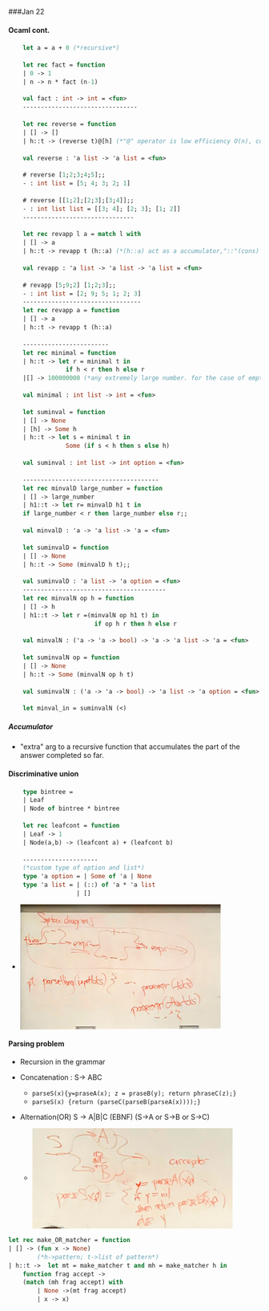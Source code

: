 ###Jan 22
#### Ocaml cont.
```Ocaml
    let a = a + 0 (*recursive*)

    let rec fact = function 
    | 0 -> 1
    | n -> n * fact (n-1)
    
    val fact : int -> int = <fun>
    --------------------------------

    let rec reverse = function
    | [] -> []
    | h::t -> (reverse t)@[h] (*"@" operator is low efficiency O(n), cuz we need to traverse entire list to create a new list*)
    
    val reverse : 'a list -> 'a list = <fun>

    # reverse [1;2;3;4;5];;
    - : int list = [5; 4; 3; 2; 1]

    # reverse [[1;2];[2;3];[3;4]];;
    - : int list list = [[3; 4]; [2; 3]; [1; 2]]
    -------------------------------

    let rec revapp l a = match l with
    | [] -> a
    | h::t -> revapp t (h::a) (*(h::a) act as a accumulator,"::"(cons) has O(1), we only traverse element h*)
    
    val revapp : 'a list -> 'a list -> 'a list = <fun>

    # revapp [5;9;2] [1;2;3];;
    - : int list = [2; 9; 5; 1; 2; 3]
    ---------------------------------
    let rec revapp a = function
    | [] -> a
    | h::t -> revapp t (h::a) 

    ------------------------
    let rec minimal = function
    | h::t -> let r = minimal t in 
                if h < r then h else r
    |[] -> 100000000 (*any extremely large number. for the case of empty list, 不严谨*)
    
    val minimal : int list -> int = <fun>
    
    let suminval = function
    | [] -> None
    | [h] -> Some h
    | h::t -> let s = minimal t in
                Some (if s < h then s else h)
    
    val suminval : int list -> int option = <fun>

    --------------------------------------
    let rec minvalD large_number = function
    | [] -> large_number
    | h1::t -> let r= minvalD h1 t in
    if large_number < r then large_number else r;;
    
    val minvalD : 'a -> 'a list -> 'a = <fun>

    let suminvalD = function
    | [] -> None
    | h::t -> Some (minvalD h t);;
    
    val suminvalD : 'a list -> 'a option = <fun>
    ----------------------------------------
    let rec minvalN op h = function
    | [] -> h
    | h1::t -> let r =(minvalN op h1 t) in
                        if op h r then h else r
    
    val minvalN : ('a -> 'a -> bool) -> 'a -> 'a list -> 'a = <fun>

    let suminvalN op = function
    | [] -> None
    | h::t -> Some (minvalN op h t)
    
    val suminvalN : ('a -> 'a -> bool) -> 'a list -> 'a option = <fun>

    let minval_in = suminvalN (<)
```

##### Accumulator
* "extra" arg to a recursive function that accumulates the part of the answer completed so far.

#### Discriminative union
```Ocaml
    type bintree = 
    | Leaf
    | Node of bintree * bintree

    let rec leafcont = function
    | Leaf -> 1
    | Node(a,b) -> (leafcont a) + (leafcont b)

    ---------------------
    (*custom type of option and list*)
    type 'a option = | Some of 'a | None
    type 'a list = | (::) of 'a * 'a list
                   | []
```

 * <img src="./pic/week3-01.JPG" width = "400" height = "250" align=center />
#### Parsing problem
* Recursion in the grammar
 
* Concatenation : S-> ABC
  * ``` parseS(x){y=praseA(x); z = praseB(y); return phraseC(z);} ```
  * ```parseS(x) {return (parseC(parseB(parseA(x))));}```
* Alternation(OR) S -> A|B|C (EBNF) (S->A or S->B or S->C)
  *  <img src="./pic/week3-02.JPG" width = "400" height = "200" align=center />

```Ocaml
let rec make_OR_matcher = function
| [] -> (fun x -> None)
        (*h->pattern; t->list of pattern*)
| h::t ->  let mt = make_matcher t and mh = make_matcher h in 
    function frag accept -> 
    (match (mh frag accept) with
        | None ->(mt frag accept)
        | x -> x)
```
                